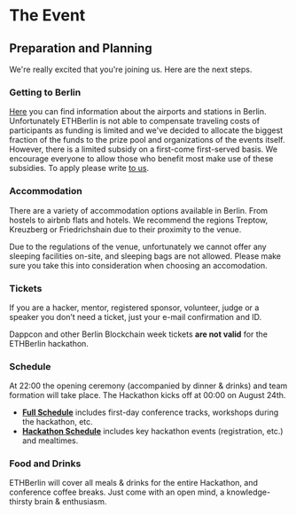 # The Event

## Preparation and Planning

We're really excited that you're joining us. Here are the next steps.

### Getting to Berlin

[Here](https://www.berlin.de/en/airports-and-stations/) you can find information about the airports and stations in Berlin.
Unfortunately ETHBerlin is not able to compensate traveling costs of participants as funding is limited
and we've decided to allocate the biggest fraction of the funds to the prize pool and organizations of
the events itself. However, there is a limited subsidy on a first-come first-served basis. We encourage
everyone to allow those who benefit most make use of these subsidies. To apply please write [to us](mailto:joinus@ethberlin.com).

### Accommodation

There are a variety of accommodation options available in Berlin. From hostels to
airbnb flats and hotels. We recommend the regions Treptow, Kreuzberg or Friedrichshain due to their proximity to the venue.

Due to the regulations of the venue, unfortunately we cannot offer any sleeping facilities on-site, and
sleeping bags are not allowed. Please make sure you take this into consideration when choosing an accomodation.

### Tickets

If you are a hacker, mentor, registered sponsor, volunteer, judge or a speaker you don’t need a ticket, just your e-mail confirmation and ID.

Dappcon and other Berlin Blockchain week tickets **are not valid** for the ETHBerlin hackathon.

### Schedule

At 22:00 the opening ceremony (accompanied by dinner & drinks) and team formation will take place. The Hackathon kicks off at 00:00 on August 24th.

-   [**Full Schedule**](https://ethberlinzwei.com/schedule/) includes first-day conference tracks, workshops during the hackathon, etc.
-   [**Hackathon Schedule**](https://ethberlinzwei.com/hackathon-schedule) includes key hackathon events (registration, etc.) and mealtimes.

### Food and Drinks

ETHBerlin will cover all meals & drinks for the entire Hackathon, and conference coffee breaks. Just come with an open mind, a knowledge-thirsty brain & enthusiasm.
